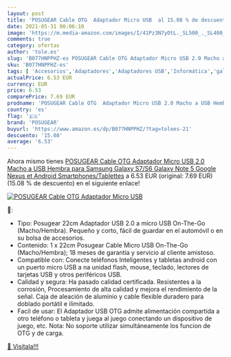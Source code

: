```yaml
---
layout: post
title: 'POSUGEAR Cable OTG  Adaptador Micro USB  al 15.08 % de descuento'
date: 2021-05-31 00:06:10
image: 'https://m.media-amazon.com/images/I/41Pz3N7yOtL._SL500_._SL400_.jpg'
comments: true
category: ofertas
author: 'tole.es'
slug: 'B077HNPPHZ-es POSUGEAR Cable OTG Adaptador Micro USB 2.0 Macho a USB...'
sku: 'B077HNPPHZ-es'
tags: [ 'Accesorios','Adaptadores','Adaptadores USB','Informática','galaxy','posugear','samsung', ]
actualPrice: 6.53 EUR
currency: EUR
price: 6.53
comparePrice: 7.69 EUR
prodname: 'POSUGEAR Cable OTG  Adaptador Micro USB 2.0 Macho a USB Hembra para Samsung Galaxy S7/S6  Galaxy Note 5 Google Nexus et Android Smartphones/Tablettes'
country: 'es'
flag: '🇪🇸'
brand: 'POSUGEAR'
buyurl: 'https://www.amazon.es/dp/B077HNPPHZ/?tag=tolees-21'
descuento: '15.08'
average: '6.53'
---
```


Ahora mismo tienes [POSUGEAR Cable OTG  Adaptador Micro USB 2.0 Macho a USB Hembra para Samsung Galaxy S7/S6  Galaxy Note 5 Google Nexus et Android Smartphones/Tablettes](https://www.amazon.es/dp/B077HNPPHZ/?tag=tolees-21) a 6.53 EUR (original: 7.69 EUR) (15.08 %  de descuento) en el siguiente enlace!

[![POSUGEAR Cable OTG  Adaptador Micro USB ](https://m.media-amazon.com/images/I/41Pz3N7yOtL._SL500_._SL400_.jpg)](https://www.amazon.es/dp/B077HNPPHZ/?tag=tolees-21)

🔎:

- Tipo: Posugear 22cm Adaptador USB 2.0 a micro USB On-The-Go (Macho/Hembra). Pequeño y corto, fácil de guardar en el automóvil o en su bolsa de accesorios.
- Contenido: 1 x 22cm Posugear Cable Micro USB On-The-Go (Macho/Hembra); 18 meses de garantía y servicio al cliente amistoso.
- Compatible con: Conecte teléfonos Inteligentes y tabletas android con un puerto micro USB a na unidad flash, mouse, teclado, lectores de tarjetas USB y otros periféricos USB.
- Calidad y segura: Ha pasado calidad certificada. Resistentes a la corrosión, Procesamiento de alta calidad y mejora el rendimiento de la señal. Caja de aleación de aluminio y cable flexible duradero para doblado portátil e ilimitado.
- Facil de usar: El Adaptador USB OTG admite alimentación compartida a otro teléfono o tableta y juega al juego conectando un dispositivo de juego, etc. Nota: No soporte utilizar simultáneamente los funcion de OTG y de carga.

[🛒 Visítala!!!](https://www.amazon.es/dp/B077HNPPHZ/?tag=tolees-21)
